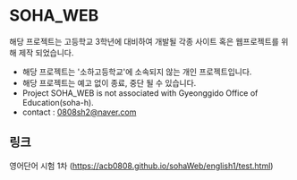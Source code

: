 # SOHA_WEB
해당 프로젝트는 고등학교 3학년에 대비하여 개발될 각종 사이트 혹은 웹프로젝트를 위해 제작 되었습니다. 

* 해당 프로젝트는 '소하고등학교'에 소속되지 않는 개인 프로젝트입니다.
* 해당 프로젝트는 예고 없이 종료, 중단 될 수 있습니다.
* Project SOHA_WEB is not associated with Gyeonggido Office of Education(soha-h).
* contact : 0808sh2@naver.com
## 링크
영어단어 시험 1차 (https://acb0808.github.io/sohaWeb/english1/test.html)